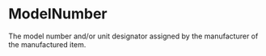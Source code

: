 ModelNumber
===========

The model number and/or unit designator assigned by the manufacturer of the manufactured item.
